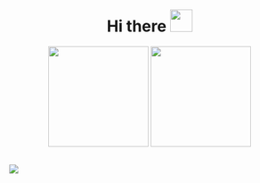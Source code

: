 <h1 align="center">Hi there <img src="https://media.giphy.com/media/hvRJCLFzcasrR4ia7z/giphy.gif" width="40"></h1>

<div align="center">
  <img height="180em" src="https://github-readme-stats.vercel.app/api?username=XdStarr&show_icons=true&theme=dark&include_all_commits=true&count_private=true"/>
  <img height="180em" src="https://github-readme-stats.vercel.app/api/top-langs/?username=XdStarr&layout=compact&langs_count=7&theme=dark"/>
</div>
  
  ##
 
<div> 
  <img align="center" src="https://user-images.githubusercontent.com/54508663/174858523-8d817045-7770-4892-ad96-b407bb5744c7.svg">
</div>
